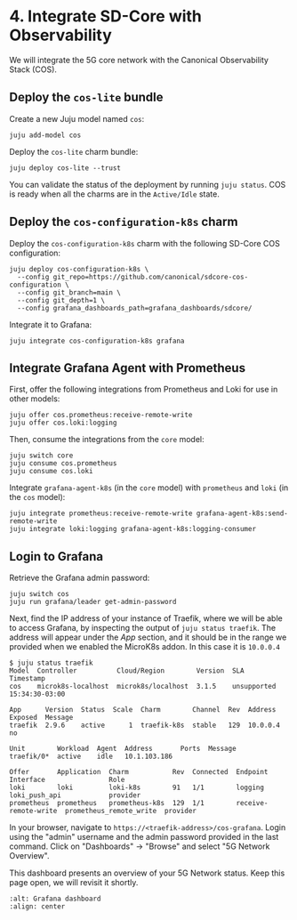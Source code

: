 # 4. Integrate SD-Core with Observability

We will integrate the 5G core network with the Canonical Observability Stack (COS).

## Deploy the `cos-lite` bundle

Create a new Juju model named `cos`:

```console
juju add-model cos
```

Deploy the `cos-lite` charm bundle:

```console
juju deploy cos-lite --trust
```

You can validate the status of the deployment by running `juju status`. COS is ready when all the
charms are in the `Active/Idle` state.

## Deploy the `cos-configuration-k8s` charm

Deploy the `cos-configuration-k8s` charm with the following SD-Core COS configuration:

```console
juju deploy cos-configuration-k8s \
  --config git_repo=https://github.com/canonical/sdcore-cos-configuration \
  --config git_branch=main \
  --config git_depth=1 \
  --config grafana_dashboards_path=grafana_dashboards/sdcore/
```

Integrate it to Grafana:

```console
juju integrate cos-configuration-k8s grafana
```

## Integrate Grafana Agent with Prometheus

First, offer the following integrations from Prometheus and Loki for use in other models:

```console
juju offer cos.prometheus:receive-remote-write
juju offer cos.loki:logging
```

Then, consume the integrations from the `core` model:

```console
juju switch core
juju consume cos.prometheus
juju consume cos.loki
```

Integrate `grafana-agent-k8s` (in the `core` model) with `prometheus` and `loki` (in the `cos` model):

```console
juju integrate prometheus:receive-remote-write grafana-agent-k8s:send-remote-write
juju integrate loki:logging grafana-agent-k8s:logging-consumer
```

## Login to Grafana

Retrieve the Grafana admin password:

```console
juju switch cos
juju run grafana/leader get-admin-password
```

Next, find the IP address of your instance of Traefik, where we will be able to access Grafana, by
inspecting the output of `juju status traefik`. The address will appear under the *App* section, and
it should be in the range we provided when we enabled the MicroK8s addon. In this case it is `10.0.0.4`

```console
$ juju status traefik
Model  Controller          Cloud/Region        Version  SLA          Timestamp
cos    microk8s-localhost  microk8s/localhost  3.1.5    unsupported  15:34:30-03:00

App      Version  Status  Scale  Charm        Channel  Rev  Address   Exposed  Message
traefik  2.9.6    active      1  traefik-k8s  stable   129  10.0.0.4  no

Unit        Workload  Agent  Address       Ports  Message
traefik/0*  active    idle   10.1.103.186

Offer       Application  Charm           Rev  Connected  Endpoint              Interface                Role
loki        loki         loki-k8s        91   1/1        logging               loki_push_api            provider
prometheus  prometheus   prometheus-k8s  129  1/1        receive-remote-write  prometheus_remote_write  provider
```

In your browser, navigate to `https://<traefik-address>/cos-grafana`. Login using the "admin" username
and the admin password provided in the last command. Click on "Dashboards" -> "Browse" and select
"5G Network Overview".

This dashboard presents an overview of your 5G Network status. Keep this page open, we will
revisit it shortly.

```{image} ../images/grafana_5g_dashboard_sim_before.png
:alt: Grafana dashboard
:align: center
```
